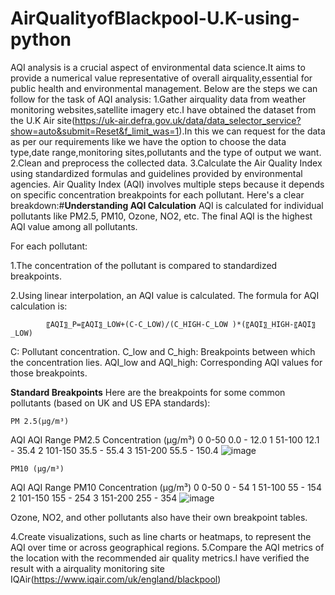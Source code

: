 # AirQualityofBlackpool-U.K-using-python
AQI analysis is a crucial aspect of environmental data science.It aims to provide a numerical value representative of overall airquality,essential for public health and environmental management.
Below are the steps we can follow for the task of AQI analysis:
    1.Gather airquality data from weather monitoring websites,satellite imagery etc.I have obtained the dataset from the U.K Air site(https://uk-air.defra.gov.uk/data/data_selector_service?show=auto&submit=Reset&f_limit_was=1).In this we can request for the data as per our requirements like we have the option to choose the data type,date range,monitoring sites,pollutants and the type of output we want.
    2.Clean and preprocess the collected data.
    3.Calculate the Air Quality Index using standardized formulas and guidelines provided by environmental agencies.
     Air Quality Index (AQI) involves multiple steps because it depends on specific concentration breakpoints for each pollutant. Here's a clear breakdown:#**Understanding AQI Calculation**
AQI is calculated for individual pollutants like PM2.5, PM10, Ozone, NO2, etc. The final AQI is the highest AQI value among all pollutants.

For each pollutant:
    

1.The concentration of the pollutant is compared to standardized breakpoints.

2.Using linear interpolation, an AQI value is calculated.
The formula for AQI calculation is:

            〖AQI〗_P=〖AQI〗_LOW+(C-C_LOW)/(C_HIGH-C_LOW )*(〖AQI〗_HIGH-〖AQI〗_LOW)


C: Pollutant concentration.
C_low and C_high: Breakpoints between which the concentration lies.
AQI_low and AQI_high: Corresponding AQI values for those breakpoints.

**Standard Breakpoints**
Here are the breakpoints for some common pollutants (based on UK and US EPA standards):


	PM 2.5(µg/m³)	
AQI	AQI Range	PM2.5 Concentration (µg/m³)
0	0-50	      0.0 - 12.0
1	51-100	      12.1 - 35.4
2	101-150	      35.5 - 55.4
3	151-200	      55.5 - 150.4
![image](https://github.com/user-attachments/assets/edbf157d-b2de-40ee-878b-1cae2e8ab927)

	PM10 (µg/m³)	
AQI	AQI Range	PM10 Concentration (µg/m³)
0	0-50	       0 - 54
1	51-100	       55 - 154
2	101-150	       155 - 254
3	151-200	       255 - 354
![image](https://github.com/user-attachments/assets/6d73d56b-1b80-4fe8-ae39-91f4a6a63e65)

Ozone, NO2, and other pollutants also have their own breakpoint tables.

4.Create visualizations, such as line charts or heatmaps, to represent the AQI over time or across geographical regions.
5.Compare the AQI metrics of the location with the recommended air quality metrics.I have verified the result with a airquality monitoring site IQAir(https://www.iqair.com/uk/england/blackpool)
